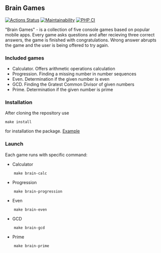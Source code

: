 ## Brain Games
[![Actions Status](https://github.com/just-evv/php-project-lvl1/workflows/hexlet-check/badge.svg)](https://github.com/just-evv/php-project-lvl1/actions) [![Maintainability](https://api.codeclimate.com/v1/badges/a99a88d28ad37a79dbf6/maintainability)](https://codeclimate.com/github/codeclimate/codeclimate/maintainability) [![PHP CI](https://github.com/just-evv/php-project-lvl1/workflows/PHP%20CI/badge.svg)](https://github.com/just-evv/php-project-lvl1/actions)

"Brain Games"  - is a collection of five console games based on popular mobile apps. Every game asks questions and after recieving three correct answers, the game is finished with congratulations. Wrong answer abrupts the game and the user is being offered to try again.

### Included games

* Calculator. Offers arithmetic operations calculation
* Progression. Finding a missing number in number sequences
* Even. Determination if the given number is even
* GCD. Finding the Gratest Common Divisor of given numbers
* Prime. Determination if the given number is prime

### Installation

After cloning the repository use 
```
make install
```
for installation the package. [Example](https://asciinema.org/a/tG1qbWxCC861LHQcDTPFlvgc2?speed=3)

### Launch

Each game runs with specific command:

* Calculator
``` 
    make brain-calc
```
* Progression
```
    make brain-progression
```
* Even
```
    make brain-even
```
* GCD
```
    make brain-gcd
```
* Prime
```
    make brain-prime
```
    
